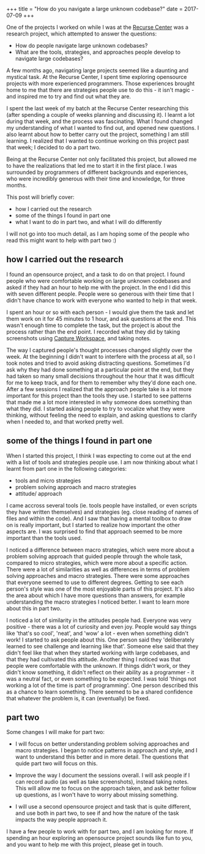 +++
title = "How do you navigate a large unknown codebase?"
date = 2017-07-09
+++

One of the projects I worked on while I was at the [Recurse Center](https://www.recurse.com/) was a research project, which attempted to answer the questions:
- How do people navigate large unknown codebases?
- What are the tools, strategies, and approaches people develop to navigate large codebases?

A few months ago, navigating large projects seemed like a daunting and mystical task.  At the Recurse Center, I spent time exploring opensource projects with more experienced programmers.  Those experiences brought home to me that there are strategies people use to do this - it isn't magic - and inspired me to try and find out what they are.

I spent the last week of my batch at the Recurse Center researching this (after spending a couple of weeks planning and discussing it).  I learnt a lot during that week, and the process was fascinating.  What I found changed my understanding of what I wanted to find out, and opened new questions.  I also learnt about how to better carry out the project, something I am still learning.  I realized that I wanted to continue working on this project past that week; I decided to do a part two.

Being at the Recurse Center not only facilitated this project, but allowed me to have the realizations that led me to start it in the first place. I was surrounded by programmers of different backgrounds and experiences, who were incredibly generous with their time and knowledge, for three months.

This post will briefly cover:
- how I carried out the research
- some of the things I found in part one
- what I want to do in part two, and what I will do differently

I will not go into too much detail, as I am hoping some of the people who read this might want to help with part two :)


## how I carried out the research
I found an opensource project, and a task to do on that project.  I found people who were comfortable working on large unknown codebases and asked if they had an hour to help me with the project.  In the end I did this with seven different people.  People were so generous with their time that I didn't have chance to work with everyone who wanted to help in that week.

I spent an hour or so with each person - I would give them the task and let them work on it for 45 minutes to 1 hour, and ask questions at the end.  This wasn't enough time to complete the task, but the project is about the process rather than the end point.  I recorded what they did by taking screenshots using [Capture Workspace](https://github.com/jasonaowen/capture-workspace), and taking notes.

The way I captured people's thought processes changed slightly over the week.  At the beginning I didn't want to interfere with the process at all, so I took notes and tried to avoid asking distracting questions.  Sometimes I'd ask why they had done something at a particular point at the end, but they had taken so many small decisions throughout the hour that it was difficult for me to keep track, and for them to remember why they'd done each one.  After a few sessions I realized that the approach people take is a lot more important for this project than the tools they use.  I started to see patterns that made me a lot more interested in why someone does something than what they did. I started asking people to try to vocalize what they were thinking, without feeling the need to explain, and asking questions to clarify when I needed to, and that worked pretty well.


## some of the things I found in part one

When I started this project, I think I was expecting to come out at the end with a list of tools and strategies people use.  I am now thinking about what I learnt from part one in the following categories:

- tools and micro strategies
- problem solving approach and macro strategies
- attitude/ approach

I came accross several tools (ie. tools people have installed, or even scripts they have written themselves) and strategies (eg. close reading of names of files and within the code).  And I saw that having a mental toolbox to draw on is really important, but I started to realize how important the other aspects are.  I was surprised to find that approach seemed to be more important than the tools used.

I noticed a difference between macro strategies, which were more about a problem solving approach that guided people through the whole task, compared to micro strategies, which were more about a specific action.  There were a lot of similarities as well as differences in terms of problem solving approaches and macro strategies.  There were some approaches that everyone seemed to use to different degrees.  Getting to see each person's style was one of the most enjoyable parts of this project.  It's also the area about which I have more questions than answers, for example understanding the macro strategies I noticed better. I want to learn more about this in part two.

I noticed a lot of similarity in the attitudes people had.  Everyone was very positive - there was a lot of curiosity and even joy.  People would say things like 'that's so cool', 'neat', and 'wow' a lot - even when something didn't work!  I started to ask people about this.  One person said they 'deliberately learned to see challenge and learning like that'.  Someone else said that they didn't feel like that when they started working with large codebases, and that they had cultivated this attitude.  Another thing I noticed was that people were comfortable with the unknown.  If things didn't work, or they didn't know something, it didn't reflect on their ability as a programmer - it was a neutral fact, or even something to be expected.  I was told 'things not working a lot of the time is part of programming'.  One person described this as a chance to learn something.  There seemed to be a shared confidence that whatever the problem is, it can (eventually) be fixed.


## part two

Some changes I will make for part two:

* I will focus on better understanding problem solving approaches and macro strategies.  I began to notice patterns in approach and style, and I want to understand this better and in more detail.  The questions that quide part two will focus on this.

* Improve the way I document the sessions overall. I will ask people if I can record audio (as well as take screenshots), instead taking notes.  This will allow me to focus on the approach taken, and ask better follow up questions, as I won't have to worry about missing something.

* I will use a second opensource project and task that is quite different, and use both in part two, to see if and how the nature of the task impacts the way people approach it.

I have a few people to work with for part two, and I am looking for more.  If spending an hour exploring an opensource project sounds like fun to you, and you want to help me with this project, please get in touch.
